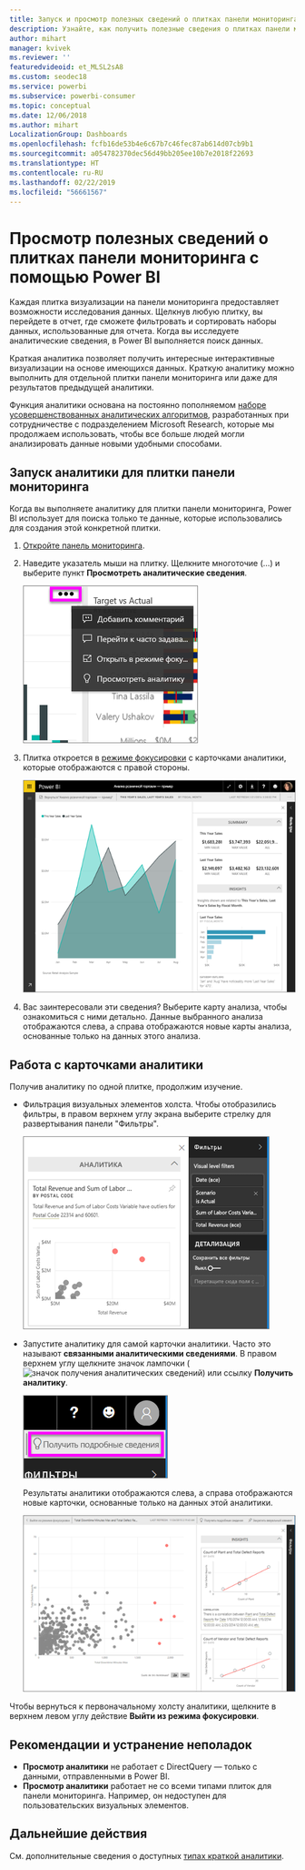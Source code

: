```yaml
---
title: Запуск и просмотр полезных сведений о плитках панели мониторинга
description: Узнайте, как получить полезные сведения о плитках панели мониторинга с помощью Power BI.
author: mihart
manager: kvivek
ms.reviewer: ''
featuredvideoid: et_MLSL2sA8
ms.custom: seodec18
ms.service: powerbi
ms.subservice: powerbi-consumer
ms.topic: conceptual
ms.date: 12/06/2018
ms.author: mihart
LocalizationGroup: Dashboards
ms.openlocfilehash: fcfb16de53b4e6c67b7c46fec87ab614d07cb9b1
ms.sourcegitcommit: a054782370dec56d49bb205ee10b7e2018f22693
ms.translationtype: HT
ms.contentlocale: ru-RU
ms.lasthandoff: 02/22/2019
ms.locfileid: "56661567"
---
```

# <a name="view-data-insights-on-dashboard-tiles-with-power-bi"></a>Просмотр полезных сведений о плитках панели мониторинга с помощью Power BI
Каждая плитка визуализации на панели мониторинга предоставляет возможности исследования данных. Щелкнув любую плитку, вы перейдете в отчет, где сможете фильтровать и сортировать наборы данных, использованные для отчета. Когда вы исследуете аналитические сведения, в Power BI выполняется поиск данных.

Краткая аналитика позволяет получить интересные интерактивные визуализации на основе имеющихся данных. Краткую аналитику можно выполнить для отдельной плитки панели мониторинга или даже для результатов предыдущей аналитики.

Функция аналитики основана на постоянно пополняемом [наборе усовершенствованных аналитических алгоритмов](end-user-insight-types.md), разработанных при сотрудничестве с подразделением Microsoft Research, которые мы продолжаем использовать, чтобы все больше людей могли анализировать данные новыми удобными способами.

## <a name="run-insights-on-a-dashboard-tile"></a>Запуск аналитики для плитки панели мониторинга
Когда вы выполняете аналитику для плитки панели мониторинга, Power BI использует для поиска только те данные, которые использовались для создания этой конкретной плитки. 

1. [Откройте панель мониторинга](end-user-dashboards.md).
2. Наведите указатель мыши на плитку. Щелкните многоточие (…) и выберите пункт **Просмотреть аналитические сведения**. 

    ![Меню со значком многоточия](./media/end-user-insights/power-bi-hover.png)


3. Плитка откроется в [режиме фокусировки](end-user-focus.md) с карточками аналитики, которые отображаются с правой стороны.    
   
    ![Режим фокусировки](./media/end-user-insights/pbi-insights-tile.png)    
4. Вас заинтересовали эти сведения? Выберите карту анализа, чтобы ознакомиться с ними детально. Данные выбранного анализа отображаются слева, а справа отображаются новые карты анализа, основанные только на данных этого анализа.    

 ## <a name="interact-with-the-insight-cards"></a>Работа с карточками аналитики
Получив аналитику по одной плитке, продолжим изучение.

   * Фильтрация визуальных элементов холста.  Чтобы отобразились фильтры, в правом верхнем углу экрана выберите стрелку для развертывания панели "Фильтры".

     ![Развернутое меню "Фильтры" аналитики](./media/end-user-insights/power-bi-insights-on-insights.png)
   
   * Запустите аналитику для самой карточки аналитики. Часто это называют **связанными аналитическими сведениями**. В правом верхнем углу щелкните значок лампочки (![значок получения аналитических сведений](./media/end-user-insights/power-bi-bulb-icon.png)) или ссылку **Получить аналитику**.
     
     ![строка меню со значком получения аналитики](./media/end-user-insights/power-bi-autoinsights-tile.png)
     
     Результаты аналитики отображаются слева, а справа отображаются новые карточки, основанные только на данных этой аналитики.
     
     ![аналитика на данных аналитики](./media/end-user-insights/power-bi-insights-on-insights-new.png)

Чтобы вернуться к первоначальному холсту аналитики, щелкните в верхнем левом углу действие **Выйти из режима фокусировки**.

## <a name="considerations-and-troubleshooting"></a>Рекомендации и устранение неполадок
- **Просмотр аналитики** не работает с DirectQuery — только с данными, отправленными в Power BI.
- **Просмотр аналитики** работает не со всеми типами плиток для панели мониторинга. Например, он недоступен для пользовательских визуальных элементов.<!--[custom visuals](end-user-custom-visuals.md)-->


## <a name="next-steps"></a>Дальнейшие действия
См. дополнительные сведения о доступных [типах краткой аналитики](end-user-insight-types.md).

